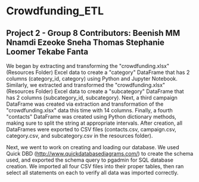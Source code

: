 # Crowdfunding_ETL
Project 2 - Group 8
Contributors:
Beenish MM
Nnamdi Ezeoke
Sneha Thomas
Stephanie Loomer
Tekabe Fanta
--
We began by extracting and transforming the "crowdfunding.xlsx" (Resources Folder) Excel data to create a "category" DataFrame that has 2 columns (category_id, category) using Python and Jupyter Notebook. Similarly, we extracted and transformed the "crowdfunding.xlsx" (Resources Folder) Excel data to create a "subcategory" DataFrame that has 2 columns (subcategory_id, subcategory). Next,  a third campaign DataFrame was created via extraction and transformation of the "crowdfunding.xlsx" data this time with 14 columns. Finally, a fourth "contacts" DataFrame was created using Python dictionary methods, making sure to split the string at appropriate intervals. After creation, all DataFrames were exported to CSV files (contacts.csv, campaign.csv, category.csv, and subcategory.csv in the resources folder).  

Next, we went to work on creating and loading our database. We used Quick DBD (http://www.quickdatabasediagrams.com/) to create the schema used, and exported the schema query to pgadmin for SQL database creation. We imported all four CSV files into their proper tables, then ran select all statements on each to verify all data was imported correctly.
